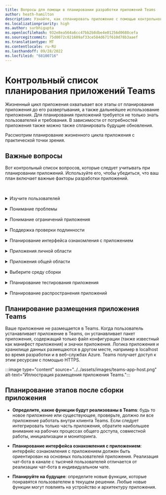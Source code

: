 ```yaml
---
title: Вопросы для помощи в планировании разработки приложений Teams
author: heath-hamilton
description: Узнайте, как спланировать приложение с помощью контрольного списка, чтобы убедиться, что ваш план охватывает важные сведения о разработке приложений. Планирование жизненного цикла приложения. Запланируйте размещение приложения Teams.
ms.localizationpriority: high
ms.author: surbhigupta
ms.openlocfilehash: 932e8ea564a6cc47bb2b8dbe4e01256d0688cefa
ms.sourcegitcommit: 75d0072c021609af33ce584d671f610d78b3aaef
ms.translationtype: MT
ms.contentlocale: ru-RU
ms.lasthandoff: 09/28/2022
ms.locfileid: "68100716"
---
```

# <a name="teams-app-planning-checklist"></a>Контрольный список планирования приложений Teams

Жизненный цикл приложения охватывает все этапы от планирования приложения до его развертывания, а также дальнейшее использование приложения. Для планирования приложений требуется не только знать пользователей и требования. В зависимости от потребностей приложения также можно также спланировать будущие обновления.

Рассмотрим планирование жизненного цикла приложения с практической точки зрения.

## <a name="relevant-questions"></a>Важные вопросы

Вот контрольный список вопросов, которые следует учитывать при планировании приложений. Используйте его, чтобы убедиться, что ваш план включает важные факторы разработки приложений.

<br>
<br>
<details>
<summary>Изучите пользователей</summary>

Понимание пользователя и его проблемы — это первые индикаторы того, как может помочь приложение Teams. Постройте вариант использования вокруг решения проблемы, определите, как приложение может ее решить, и составьте решение. Подробнее см. в статье [Анализ вариантов использования](understand-use-cases.md).

| # | Фактор |
| --- | --- |
| 1 | Являются ли пользователи в основном сотрудниками без компьютеров, использующими мобильные клиенты? |
| 2 | Понадобится ли доступ к приложению большому количеству внешних пользователей? |
| 3 | Пользователи используют команды и каналы или главным образом групповые чаты? |
| 4 | Насколько технически развиты основные пользователи? |
| 5 | Требуется ли продуманный интерфейс для ознакомления пользователей с приложением, или будет достаточно нескольких подсказок? |

</details>
<br>
<details>
<summary>Понимание проблемы</summary>

| # | Фактор |
|--- | --- |
| 1 | В чем заключаются преимущества и недостатки текущей системы, используемой пользователями? |
| 2 | Какие проблемы, испытываемые пользователями, вы собираетесь решить? |
| 3 | Какие функции и возможности существующего процесса больше всего нравятся пользователям? |

</details>
<br>
<details>
<summary>Понимание ограничений приложения</summary>

| # | Фактор |
| --- | --- |
| 1 | В чем заключаются проблемы с интеграцией серверной части текущего приложения? |
| 2 | Кто владеет данными серверной части — собственная организация или сторонняя компания? |
| 3 | Существуют ли брандмауэры, влияющие на работу приложения? |
| 4 | Существуют ли API для доступа к данным, необходимым для работы приложения? |

</details>
<br>
<details>
<summary>Поддержка проверки подлинности</summary>

Проверка подлинности подразумевает проверку пользователей приложения и защиту приложения и его пользователей от несанкционированного доступа. Для проверки пользователей, которые хотят использовать приложение Teams, можно воспользоваться методом проверки подлинности, подходящим для вашего приложения. Подробнее см. в статье [Проверка подлинности пользователей в Microsoft Teams](../authentication/authentication.md).

| # | Фактор|
|--- | --- |
| 1 | Будут ли пользователи получать доступ к разным представлениям данных в зависимости от своих ролей? |
| 2 | Используется ли контент клиента? |
| 3 | Будет ли взаимодействие также основываться на ролях пользователей? |
| 4 | Будут ли внешние пользователи обращаться к приложению? |

</details>
<br>
<details>
<summary>Планирование интерфейса ознакомления с приложением</summary>

Чтобы создать отличное приложение Teams, нужно найти правильное сочетание функций, которые удовлетворят потребности пользователей. Чтобы обеспечить удобное подключение для пользователей, можно создать пошаговые инструкции, в которых объясняется, как и что делать с приложением. Например, см. статью [Создание разговорного бота Teams](../../sbs-teams-conversation-bot.yml).

| # | Фактор |
| --- | --- |
| 1 | Что происходит, когда пользователь впервые настраивает вкладку в канале? |
| 2 | Если доступ к карточкам предоставляется с помощью расширения для сообщений, целесообразно ли добавить краткую ссылку на страницу дополнительных сведений, чтобы ознакомить пользователей с другими возможностями приложения? |
| 3 | Вы считаете, что у большинства пользователей уже есть представление о том, для чего предназначено ваше приложение? Пользователи уже использовали ваши службы в другом контексте? |
| 4 | Пользователи запускают ваше приложение без каких бы то ни было предварительных знаний? |

</details>
<br>
<details>
<summary>Приложения личной области</summary>

| # | Фактор |
| --- | --- |
| 1 | Требуется ли индивидуальное взаимодействие с приложением в целях обеспечения конфиденциальности или по другим причинам? Например, для проверки оставшегося количества отпускных дней или других личных сведений. |
| 2 | Предполагается ли совместная работа пользователей, не входящих в состав Teams? Например, поиск предстоящих событий для всей организации. |
| 3 | Существуют ли персонализированные уведомления или сообщения, которые нужно будет отправлять пользователям через интерфейс приложения Teams? |

</details>
<br>
<details>
<summary>Приложения общей области</summary>

| # | Фактор |
| --- | --- |
| 1 | Is the information presented by the app, either in tab or through a bot, relevant and useful for most of the members in a Team? For example, Scrum app. |
| 2 | Может ли контекст приложения изменяться в зависимости от команды, к которой добавлено приложение? Например, задачи планировщика различаются в разных командах. |
| 3 | Is it possible that all members in a persona who need to collaborate are a part of a single team? For example, agents working on a ticket. |

</details>
<br>
<details>
<summary>Выберите среду сборки</summary>

С помощью Teams вы можете выбрать среду сборки, которая лучше всего подходит для вашего приложения. Для начала используйте набор средств Teams или другие SDK, например, C#, Blazor, Node.js и другие. Подробнее см. в статье [Планирование приложения с помощью функций Teams](../app-fundamentals-overview.md).

Предложение. параметры, помогающие выбрать нужную среду в зависимости от потребностей приложения.
</details>
<br>
<details>
<summary>Планирование тестирования приложения</summary>

После интеграции приложения с Microsoft Teams необходимо протестировать его перед публикацией. Конечная цель — привлечь как можно больше пользователей для приложения, поэтому обязательно протестируйте приложение на разных пользовательских устройствах. Подробнее см. в статье [Тестирование приложения](../build-and-test/test-app-overview.md).

Предложение: параметры, помогающие определить наилучшую среду тестирования для приложения.
</details>
<br>
<details>
<summary>Планирование распространения приложений</summary>

Вы можете предоставить приложение Microsoft Teams отдельному пользователь, команде, организации или всем, кто хочет его использовать. Способ распространения зависит от нескольких факторов, включая потребности пользователей, бизнес-требования, технические требования и цели приложения. Подробнее см. в статье [Распространение приложения Microsoft Teams](../deploy-and-publish/apps-publish-overview.md).

Предложение: параметры, помогающие определить наилучшую модель распространения.

</details>

## <a name="plan-for-hosting-your-teams-app"></a>Планирование размещения приложения Teams

Ваше приложение не размещается в Teams. Когда пользователь устанавливает приложение в Teams, он устанавливает пакет приложения, содержащий только файл конфигурации (также известный как манифест приложения) и значки приложения. Логика приложения и хранилище данных размещаются в другом месте, например в localhost во время разработки и в веб-службах Azure. Teams получает доступ к этим ресурсам с помощью HTTPS.

:::image type="content" source="../../assets/images/teams-app-host.png" alt-text="Иллюстрация размещения приложения Teams.":::

## <a name="plan-beyond-app-building"></a>Планирование этапов после сборки приложения

- **Определите, какие функции будут реализованы в Teams**: будь то новое приложение или существующее, проверьте, должно ли все приложение работать внутри клиента Teams. Если следует интегрировать только часть приложения, обратите наибольшее внимание на рабочих процессах общего доступа, совместной работы, инициализации и мониторинга.

- **Планирование интерфейса ознакомления с приложением**: интерфейс ознакомления с приложением должен быть ориентирован на основных пользователей приложения. Реализация чат-бота в канале с тысячей пользователей отличается от реализации чат-бота в индивидуальном чате.

- **Планируйте на будущее**: определите новые функции, которые понравятся пользователем в текущем решении. Любые новые функции могут повлиять на устройство и архитектуру приложения.
